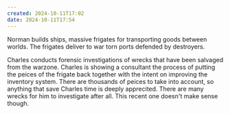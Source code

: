 ```yaml
---
created: 2024-10-11T17:02
date: 2024-10-11T17:54
---
```

 Norman builds ships, massive frigates for transporting goods between worlds. The frigates deliver to war torn ports defended by destroyers. 

Charles conducts forensic investigations of wrecks that have been salvaged from the warzone. Charles is showing a consultant the process of putting the peices of the frigate back together with the intent on improving the inventory system. There are thousands of peices to take into account, so anything that save Charles time is deeply apprecited. There are many wrecks for him to investigate after all. This recent one doesn't make sense though.